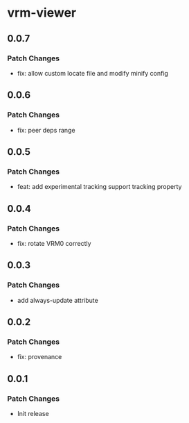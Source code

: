 # vrm-viewer

## 0.0.7

### Patch Changes

- fix: allow custom locate file and modify minify config

## 0.0.6

### Patch Changes

- fix: peer deps range

## 0.0.5

### Patch Changes

- feat: add experimental tracking support tracking property

## 0.0.4

### Patch Changes

- fix: rotate VRM0 correctly

## 0.0.3

### Patch Changes

- add always-update attribute

## 0.0.2

### Patch Changes

- fix: provenance

## 0.0.1

### Patch Changes

- Init release

